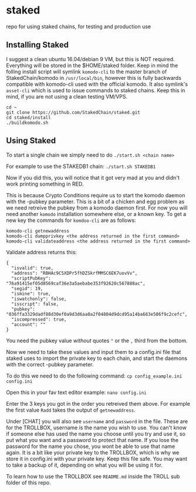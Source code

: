 # staked
repo for using staked chains, for testing and production use

## Installing Staked
I suggest a clean ubuntu 16.04/debian 9 VM, but this is NOT required. Everything will be stored in the $HOME/staked folder. Keep in mind the folling install script will symlink `komodo-cli` to the master branch of StakedChain/komodo in `/usr/local/bin`, however this is fully backwards compatible with komodo-cli used with the official komodo. It also symlink's `asset-cli` which is used to issue commands to staked chains. Keep this in mind, if you are not using a clean testing VM/VPS.

```shell
cd ~
git clone https://github.com/StakedChain/staked.git
cd staked/install
./buildkomodo.sh
```


## Using Staked
To start a single chain we simply need to do `./start.sh <chain name>`

For example to use the STAKEDB1 chain: `./start.sh STAKEDB1`

Now if you did this, you will notice that it got very mad at you and didn't work printing something in RED.

This is because Crypto Conditions require us to start the komodo daemon with the -pubkey parameter. This is a bit of a chicken and egg problem as we need retreive the pubkey from a komodo daemon first. For now you will need another `komodo` installation somewhere else, or a known key. To get a new key the commands for `komdoo-cli` are as follows:

```shell
komodo-cli getnewaddress
komodo-cli dumpprivkey <the address returned in the first command>
komodo-cli validateaddress <the address returned in the first command>
```

Validate address returns this:
```
{
  "isvalid": true,
  "address": "RBHAc9C5XDPr5fhDZSkrfMMSC6EK7uovVv",
  "scriptPubKey": "76a91415ef05d8569caf36e3a5aebabe353f92620c567888ac",
  "segid": 19,
  "ismine": true,
  "iswatchonly": false,
  "isscript": false,
  "pubkey": "036ffa3329dadf88d30ef0a9d3d6aa0a2f04804d9dcd95a14ba663e586f9c2cefc",
  "iscompressed": true,
  "account": ""
}
```
You need the pubkey value *without* quotes `"` or the `,` third from the bottom.

Now we need to take these values and input them to a config.ini file that staked uses to import the private key to each chain, and start the daemons with the correct -pubkey parameter.

To do this we need to do the following command: `cp config_example.ini config.ini`

Open this in your fav text editor example: `nano config.ini`

Enter the 3 keys you got in the order you retreived them above. For example the first value `Radd` takes the output of `getnewaddress`.

Under [CHAT] you will also see `username` and `password` in the file. These are for the TROLLBOX, username is the name you wish to use. You can't know if someone else has used the name you choose until you try and use it, so put what you want and a password to protect that name. If you lose the password for the name you chose, you wont be able to use that name again. It is a bit like your private key to the TROLLBOX, which is why we store it in config.ini with your private key. Keep this file safe. You may want to take a backup of it, depending on what you will be using it for.

To learn how to use the TROLLBOX see `README.md` inside the TROLL sub folder of this repo.
